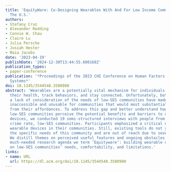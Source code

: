 ```yaml
---
title: 'EquityWare: Co-Designing Wearables With And For Low Income Communities In
  The U.S.'
authors:
- Stefany Cruz
- Alexander Redding
- Connie W. Chau
- Claire Lu
- Julia Persche
- Josiah Hester
- Maia Jacobs
date: '2023-04-19'
publishDate: '2024-12-30T13:44:55.600168Z'
publication_types:
- paper-conference
publication: '*Proceedings of the 2023 CHI Conference on Human Factors in Computing
  Systems*'
doi: 10.1145/3544548.3580980
abstract: 'Wearables are a potentially vital mechanism for individuals to monitor
  their health, track behaviors, and stay connected. Unfortunately, both price and
  a lack of consideration of the needs of low-SES communities have made these devices
  inaccessible and unusable for communities that would most substantially benefit
  from their affordances. To address this gap and better understand how members of
  low-SES communities perceive the potential benefits and barriers to using wearable
  devices, we conducted 19 semi-structured interviews with people from minority, high
  crime rate, low-SES communities. Participants emphasized a critical need for safety-related
  wearable devices in their communities. Still, existing tools do not yet address
  the specific needs of this community and are out of reach due to several barriers.
  We distill themes on perceived useful features and ongoing obstacles to guide a
  much-needed research agenda we term ’Equityware’: building wearable devices based
  on low-SES communities’ needs, comfortability, and limitations.'
links:
- name: URL
  url: https://dl.acm.org/doi/10.1145/3544548.3580980
---
```

